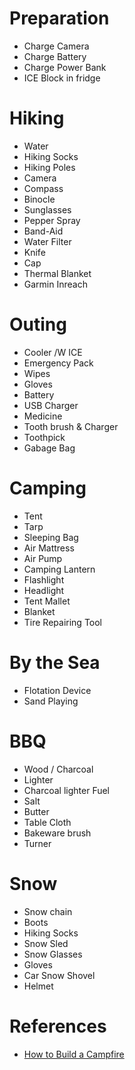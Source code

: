 # Preparation
* Charge Camera
* Charge Battery
* Charge Power Bank
* ICE Block in fridge

# Hiking
* Water
* Hiking Socks
* Hiking Poles
* Camera
* Compass
* Binocle
* Sunglasses
* Pepper Spray
* Band-Aid
* Water Filter
* Knife
* Cap
* Thermal Blanket
* Garmin Inreach

# Outing
* Cooler /W ICE
* Emergency Pack
* Wipes
* Gloves
* Battery
* USB Charger
* Medicine
* Tooth brush & Charger
* Toothpick
* Gabage Bag

# Camping
* Tent
* Tarp
* Sleeping Bag
* Air Mattress
* Air Pump
* Camping Lantern
* Flashlight
* Headlight
* Tent Mallet
* Blanket
* Tire Repairing Tool


# By the Sea
* Flotation Device
* Sand Playing

# BBQ
* Wood / Charcoal
* Lighter
* Charcoal lighter Fuel
* Salt
* Butter
* Table Cloth
* Bakeware brush
* Turner

# Snow
* Snow chain
* Boots
* Hiking Socks
* Snow Sled
* Snow Glasses
* Gloves
* Car Snow Shovel
* Helmet

# References
* [How to Build a Campfire](https://www.rei.com/learn/expert-advice/campfire-basics.html)
